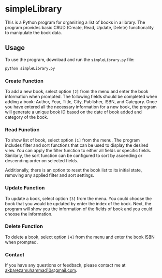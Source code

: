 # simpleLibrary

This is a Python program for organizing a list of books in a library. The program provides basic CRUD (Create, Read, Update, Delete) functionality to manipulate the book data.

## Usage

To use the program, download and run the `simpleLibrary.py` file:

```bash
python simpleLibrary.py
```

### Create Function
To add a new book, select option `[2]` from the menu and enter the book information when prompted. The following fields should be completed when adding a book: Author, Year, Title, City, Publisher, ISBN, and Category. Once you have entered all the necessary information for a new book, the program will generate a unique book ID based on the date of book added and category of the book.

### Read Function
To show list of book, select option `[1]` from the menu. The program includes filter and sort functions that can be used to display the desired view. You can apply the filter function to either all fields or specific fields. Similarly, the sort function can be configured to sort by ascending or descending order on selected fields.

Additionally, there is an option to reset the book list to its initial state, removing any applied filter and sort settings.

### Update Function
To update a book, select option `[3]` from the menu. You could choose the book that you would be updated by enter the index of the book. Next, the program will show you the information of the fields of book and you could choose the information.

### Delete Function
To delete a book, select option `[4]` from the menu and enter the book ISBN when prompted.

### Contact
If you have any questions or feedback, please contact me at akbarezamuhammad10@gmail.com.
